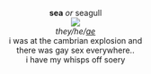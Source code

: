 <p align="center">
 <b>sea</b> <i>or</i> seagull<br>
 <img src="https://cdn.discordapp.com/attachments/640704471042883654/996441576085663744/IMG_4835.gif"><br>
  <i>they/he/<a href=http://my.pronoun.is/ae>ae</a></i><br>
 i was at the cambrian explosion and<br> there was gay sex everywhere..<br>
 i have my whisps off soery<br>
</p>
